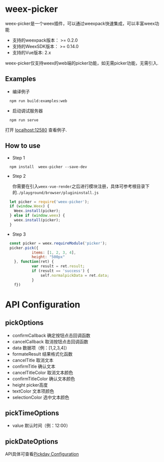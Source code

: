 # weex-picker
weex-picker是一个weex插件，可以通过weexpack快速集成，可以丰富weex功能

* 支持的weexpack版本： >= 0.2.0
* 支持的WeexSDK版本： >= 0.14.0
* 支持的Vue版本: 2.x

weex-picker仅支持weex的web端的picker功能，如无需picker功能，无需引入.

## Examples

- 编译例子
```
  npm run build:examples:web
```
- 启动调试服务器
```
  npm run serve
```
  打开 [localhost:12580]('localhost:12580/index.html') 查看例子.

## How to use
- Step 1
```
  npm install  weex-picker --save-dev
```
- Step 2
  
  你需要在引入`weex-vue-render`之后进行模块注册，具体可参考根目录下的`./playground/browser/plugininstall.js`

```javascript
  let picker = require('weex-picker');
  if (window.Weex) {
    Weex.install(picker);
  } else if (window.weex) {
    weex.install(picker);
  }
```
- Step 3

```javascript
  const picker = weex.requireModule('picker');
  picker.pick({
			items: [1, 2, 3, 4],
			height: "500px"
	}, function(ret) {
			var result = ret.result;
			if (result == 'success') {
				self.normalpickData = ret.data;
			}
	f})
```
# API Configuration

## pickOptions
  - confirmCallback 确定按钮点击回调函数
  - cancelCallback 取消按钮点击回调函数
  - data 数据项（例：[1,2,3,4]）
  - formateResult 结果格式化函数
  - cancelTitle 取消文本
  - confirmTitle 确认文本
  - cancelTitleColor 取消文本颜色
  - confirmTitleColor 确认文本颜色
  - height picker高度
  - textColor 文本项颜色
  - selectionColor 选中文本颜色

## pickTimeOptions

  - value 默认时间（例：12:00）

## pickDateOptions
  
  API具体可查看[Pickday Configuration](https://github.com/dbushell/Pikaday#configuration)